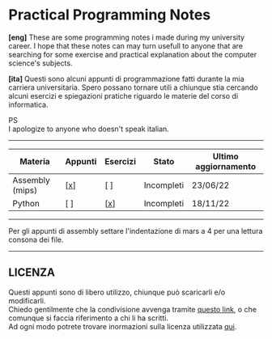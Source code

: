 # Practical Programming Notes
   
**[eng]**
These are some programming notes i made during my university career. I hope that these notes can may turn usefull to anyone that are searching for some exercise and practical explanation about the computer science's subjects.   
   
**[ita]**
Questi sono alcuni appunti di programmazione fatti durante la mia carriera universitaria. Spero possano tornare utili a chiunque stia cercando alcuni esercizi e spiegazioni pratiche riguardo le materie del corso di informatica.
   
PS   
I apologize to anyone who doesn't speak italian. 

---

 Materia         | Appunti | Esercizi | Stato        | Ultimo aggiornamento
-----------------|---------|----------|------------- |----------------------
 Assembly (mips) |   [[x](https://github.com/Rurik-D/Practical-Programming-Notes/tree/main/Assembly%20(mips)/Appunti)]   |   [ ]    | Incompleti   | 23/06/22
 Python          |   [ ]   |   [[x](https://github.com/Rurik-D/Practical-Programming-Notes/tree/main/Python/Esercizi)]    | Incompleti   | 18/11/22
 
 ---
 
 Per gli appunti di assembly settare l'indentazione di mars a 4 per una lettura consona dei file.
 
 ---
 
 ## LICENZA
 
 Questi appunti sono di libero utilizzo, chiunque può scaricarli e/o modificarli.    
 Chiedo gentilmente che la condivisione avvenga tramite [questo link](https://github.com/Rurik-D/Practical-Programming-Notes), o che comunque si faccia riferimento a chi li ha scritti.   
 Ad ogni modo potrete trovare inormazioni sulla licenza utilizzata [qui](https://github.com/Rurik-D/Practical-Programming-Notes/blob/main/LICENSE).
 
